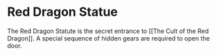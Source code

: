 # Red Dragon Statue

The Red Dragon Statute is the secret entrance to [[The Cult of the Red Dragon]]. A special sequence of hidden gears are required to open the door.
